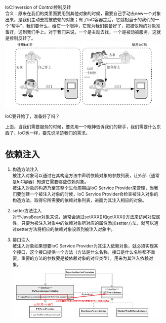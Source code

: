 IoC:Inversion of Control控制反转  
含义：原来在我们的类里面要用到其他对象的时候，需要自己手动去new一个对象出来，是我们主动去找被依赖的对象；有了IoC容器之后，它就相当于的我们的一个“帮手”，我们要什么，给它一个眼神，它就为我们装备好了，把被依赖的对象准备好，送到我们手上。对于我们来说，一个是主动去找，一个是被动被服务，这就是控制反转了。  
![控制反转](./Image/002/IoC直观理解.png)  

IoC要开始了，准备好了吗？  

上面，当我们需要服务的时候，要先用一个眼神告诉我们的帮手，我们需要什么东西了，IoC也一样，要先说清楚我们的需求。  
# 依赖注入  
1. 构造方法注入  
被注入对象可以通过在其构造方法中声明依赖对象的参数列表，让外部（通常是IoC容器）知道它需要哪些依赖对象。  
被注入对象的构造乃至其整个生命周期由IoC Service Provider来管理，当我们要创建一个被注入对象的时候，IoC Service Provider会检查被注入对象的构造方法，取得它所需要的依赖对象列表，进而为其注入相应的对象。  

2. setter方法注入  
对于JavaBean对象来说，通常会通过setXXX()和getXXX()方法来访问对应属性，只要为被注入对象中的依赖对象所对应的属性添加setter方法，就可以通过setter方法将相应的依赖对象设置到被注入对象中。  

3. 接口注入  
被注入对象如果想要IoC Service Provider为其注入依赖对象，就必须实现某个接口，这个接口提供一个方法（方法是什么名称，接口是什么名称都不重要，重要的方法的参数要是被依赖对象的对应类型），用来为其注入依赖对象。
![接口注入](./Image/002/接口注入.png)  


















